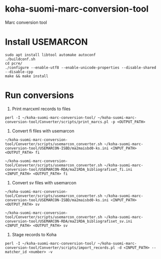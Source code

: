 # koha-suomi-marc-conversion-tool
Marc conversion tool

# Install USEMARCON

```shell
sudo apt install libtool automake autoconf
./buildconf.sh
cd pcre/
./configure --enable-utf8 --enable-unicode-properties --disable-shared --disable-cpp
make && make install
```
# Run conversions

1. Print marcxml records to files
```shell
perl -I ~/koha-suomi-marc-conversion-tool/ ~/koha-suomi-marc-conversion-tool/Converter/scripts/print_marcs.pl -p <OUTPUT_PATH>
```
1. Convert fi files with usemarcon
```shell
~/koha-suomi-marc-conversion-tool/Converter/scripts/usemarcon_converter.sh ~/koha-suomi-marc-conversion-tool/USEMARCON-ISBD/ma2maisbd0-ks.ini <INPUT_PATH> <OUTPUT_PATH> fi
```
```shell
~/koha-suomi-marc-conversion-tool/Converter/scripts/usemarcon_converter.sh ~/koha-suomi-marc-conversion-tool/USEMARCON-RDA/ma21RDA_bibliografiset_fi.ini <INPUT_PATH> <OUTPUT_PATH> fi
```
1. Convert sv files with usemarcon
```shell
~/koha-suomi-marc-conversion-tool/Converter/scripts/usemarcon_converter.sh ~/koha-suomi-marc-conversion-tool/USEMARCON-ISBD/ma2maisbd0-ks.ini <INPUT_PATH> <OUTPUT_PATH> sv
```
```shell
~/koha-suomi-marc-conversion-tool/Converter/scripts/usemarcon_converter.sh ~/koha-suomi-marc-conversion-tool/USEMARCON-RDA/ma21RDA_bibliografiset_sv.ini <INPUT_PATH> <OUTPUT_PATH> sv
```
1. Stage records to Koha 
```shell
perl -I ~/koha-suomi-marc-conversion-tool/ ~/koha-suomi-marc-conversion-tool/Converter/scripts/import_records.pl -d <INPUT_PATH> --matcher_id <number> -v
```
